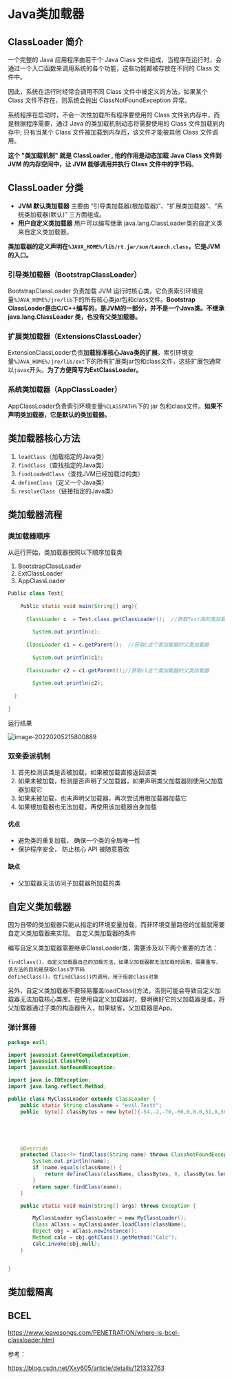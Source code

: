 # Java类加载器

## ClassLoader 简介

一个完整的 Java 应用程序由若干个 Java Class 文件组成，当程序在运行时，会通过一个入口函数来调用系统的各个功能，这些功能都被存放在不同的 Class 文件中。

因此，系统在运行时经常会调用不同 Class 文件中被定义的方法，如果某个 Class 文件不存在，则系统会抛出 ClassNotFoundException 异常。

系统程序在启动时，不会一次性加载所有程序要使用的 Class 文件到内存中，而是根据程序需要，通过 Java 的类加载机制动态将需要使用的 Class 文件加载到内存中; 只有当某个 Class 文件被加载到内存后，该文件才能被其他 Class 文件调用。

**这个 "类加载机制" 就是 ClassLoader , 他的作用是动态加载 Java Class 文件到 JVM 的内存空间中，让 JVM 能够调用并执行 Class 文件中的字节码**。

## ClassLoader 分类

- **JVM 默认类加载器**
  主要由 “引导类加载器(根加载器)”、“扩展类加载器”、“系统类加载器(默认)” 三方面组成。
- **用户自定义类加载器**
  用户可以编写继承 java.lang.ClassLoader类的自定义类来自定义类加载器。

**类加载器的定义声明在`%JAVA_HOME%/lib/rt.jar/sun/Launch.class`，它是JVM的入口。**

### 引导类加载器（BootstrapClassLoader）

BootstrapClassLoader 负责加载 JVM 运行时核心类，它负责索引环境变量`%JAVA_HOME%/jre/lib`下的所有核心类jar包和class文件。**Bootstrap ClassLoader是由C/C++编写的，是JVM的一部分，并不是一个Java类。不继承 java.lang.ClassLoader 类，也没有父类加载器。**

### 扩展类加载器（ExtensionsClassLoader）

ExtensionClassLoader负责**加载标准核心Java类的扩展**，索引环境变量`%JAVA_HOME%/jre/lib/ext`下的所有扩展类jar包和class文件，这些扩展包通常以`javax`开头。**为了方便简写为ExtClassLoader。**

### 系统类加载器（AppClassLoader）

AppClassLoader负责索引环境变量`%CLASSPATH%`下的 jar 包和class文件。**如果不声明类加载器，它是默认的类加载器。**

## 类加载器核心方法

1. `loadClass`（加载指定的Java类）
2. `findClass`（查找指定的Java类）
3. `findLoadedClass`（查找JVM已经加载过的类）
4. `defineClass`（定义一个Java类）
5. `resolveClass`（链接指定的Java类）

## 类加载器流程

### 类加载器顺序

从运行开始，类加载器按照以下顺序加载类

1. BootstrapClassLoader
2. ExtClassLoader
3. AppClassLoader

```java
Public class Test{
 
    Public static void main(String[] arg){
 
      ClassLoader c  = Test.class.getClassLoader();  //获取Test类的类加载器
 
        System.out.println(c); 
 
      ClassLoader c1 = c.getParent();  //获取c这个类加载器的父类加载器
 
        System.out.println(c1);
 
      ClassLoader c2 = c1.getParent();//获取c1这个类加载器的父类加载器
 
        System.out.println(c2);
 
  }
 
}
```

运行结果

![image-20220205215800889](https://cosmoslin.oss-cn-chengdu.aliyuncs.com/img2/image-20220205215800889.png)

### 双亲委派机制


1. 首先检测该类是否被加载，如果被加载直接返回该类
2. 如果未被加载，检测是否声明了父加载器，如果声明类父加载器则使用父加载器加载它
3. 如果未被加载，也未声明父加载器，再次尝试用根加载器加载它
4. 如果根加载器也无法加载，再使用该加载器自身加载

#### 优点

- 避免类的重复加载， 确保一个类的全局唯一性
- 保护程序安全， 防止核心 API 被随意篡改

#### 缺点

- 父加载器无法访问子加载器所加载的类

## 自定义类加载器

因为自带的类加载器只能从指定的环境变量加载，而非环境变量路径的加载就需要自定义类加载器来实现。
自定义类加载器的条件

编写自定义类加载器需要继承ClassLoader类，需要涉及以下两个重要的方法：

    findClass()，自定义加载器自己的加载方法，如果父加载器都无法加载时调用，需要重写，该方法的目的是获取class字节码
    defineClass()，在findClass()内调用，用于组装class对象

另外，自定义类加载器不要轻易覆盖loadClass()方法，否则可能会导致自定义加载器无法加载核心类库。在使用自定义加载器时，要明确好它的父加载器是谁，将父加载器通过子类的构造器传入，如果缺省，父加载器是App。

### 弹计算器

```java
package evil;

import javassist.CannotCompileException;
import javassist.ClassPool;
import javassist.NotFoundException;

import java.io.IOException;
import java.lang.reflect.Method;

public class MyClassLoader extends ClassLoader {
    public static String className = "evil.Testt";
    public  byte[] classBytes = new byte[]{-54,-2,-70,-66,0,0,0,51,0,56,10,0,11,0,30,10,0,31,0,32,8,0,33,10,0,31,0,34,7,0,35,10,0,5,0,36,9,0,37,0,38,8,0,39,10,0,40,0,41,7,0,42,7,0,43,1,0,6,60,105,110,105,116,62,1,0,3,40,41,86,1,0,4,67,111,100,101,1,0,15,76,105,110,101,78,117,109,98,101,114,84,97,98,108,101,1,0,18,76,111,99,97,108,86,97,114,105,97,98,108,101,84,97,98,108,101,1,0,4,116,104,105,115,1,0,12,76,101,118,105,108,47,84,101,115,116,116,59,1,0,4,67,97,108,99,1,0,1,101,1,0,21,76,106,97,118,97,47,105,111,47,73,79,69,120,99,101,112,116,105,111,110,59,1,0,13,83,116,97,99,107,77,97,112,84,97,98,108,101,7,0,35,1,0,4,109,97,105,110,1,0,22,40,91,76,106,97,118,97,47,108,97,110,103,47,83,116,114,105,110,103,59,41,86,1,0,4,97,114,103,115,1,0,19,91,76,106,97,118,97,47,108,97,110,103,47,83,116,114,105,110,103,59,1,0,10,83,111,117,114,99,101,70,105,108,101,1,0,10,84,101,115,116,116,46,106,97,118,97,12,0,12,0,13,7,0,44,12,0,45,0,46,1,0,4,99,97,108,99,12,0,47,0,48,1,0,19,106,97,118,97,47,105,111,47,73,79,69,120,99,101,112,116,105,111,110,12,0,49,0,13,7,0,50,12,0,51,0,52,1,0,3,49,50,51,7,0,53,12,0,54,0,55,1,0,10,101,118,105,108,47,84,101,115,116,116,1,0,16,106,97,118,97,47,108,97,110,103,47,79,98,106,101,99,116,1,0,17,106,97,118,97,47,108,97,110,103,47,82,117,110,116,105,109,101,1,0,10,103,101,116,82,117,110,116,105,109,101,1,0,21,40,41,76,106,97,118,97,47,108,97,110,103,47,82,117,110,116,105,109,101,59,1,0,4,101,120,101,99,1,0,39,40,76,106,97,118,97,47,108,97,110,103,47,83,116,114,105,110,103,59,41,76,106,97,118,97,47,108,97,110,103,47,80,114,111,99,101,115,115,59,1,0,15,112,114,105,110,116,83,116,97,99,107,84,114,97,99,101,1,0,16,106,97,118,97,47,108,97,110,103,47,83,121,115,116,101,109,1,0,3,111,117,116,1,0,21,76,106,97,118,97,47,105,111,47,80,114,105,110,116,83,116,114,101,97,109,59,1,0,19,106,97,118,97,47,105,111,47,80,114,105,110,116,83,116,114,101,97,109,1,0,7,112,114,105,110,116,108,110,1,0,21,40,76,106,97,118,97,47,108,97,110,103,47,83,116,114,105,110,103,59,41,86,0,33,0,10,0,11,0,0,0,0,0,3,0,1,0,12,0,13,0,1,0,14,0,0,0,47,0,1,0,1,0,0,0,5,42,-73,0,1,-79,0,0,0,2,0,15,0,0,0,6,0,1,0,0,0,5,0,16,0,0,0,12,0,1,0,0,0,5,0,17,0,18,0,0,0,1,0,19,0,13,0,1,0,14,0,0,0,107,0,2,0,2,0,0,0,18,-72,0,2,18,3,-74,0,4,87,-89,0,8,76,43,-74,0,6,-79,0,1,0,0,0,9,0,12,0,5,0,3,0,15,0,0,0,22,0,5,0,0,0,8,0,9,0,11,0,12,0,9,0,13,0,10,0,17,0,12,0,16,0,0,0,22,0,2,0,13,0,4,0,20,0,21,0,1,0,0,0,18,0,17,0,18,0,0,0,22,0,0,0,7,0,2,76,7,0,23,4,0,9,0,24,0,25,0,1,0,14,0,0,0,55,0,2,0,1,0,0,0,9,-78,0,7,18,8,-74,0,9,-79,0,0,0,2,0,15,0,0,0,10,0,2,0,0,0,15,0,8,0,16,0,16,0,0,0,12,0,1,0,0,0,9,0,26,0,27,0,0,0,1,0,28,0,0,0,2,0,29};





    @Override
    protected Class<?> findClass(String name) throws ClassNotFoundException {
        System.out.println(name);
        if (name.equals(className)) {
            return defineClass(className, classBytes, 0, classBytes.length);
        }
        return super.findClass(name);
    }

    public static void main(String[] args) throws Exception {

        MyClassLoader myClassLoader = new MyClassLoader();
        Class aClass = myClassLoader.loadClass(className);
        Object obj = aClass.newInstance();
        Method calc = obj.getClass().getMethod("Calc");
        calc.invoke(obj,null);
    }


}

```



## 类加载隔离



## BCEL 

https://www.leavesongs.com/PENETRATION/where-is-bcel-classloader.html





参考：

https://blog.csdn.net/Xxy605/article/details/121332763

